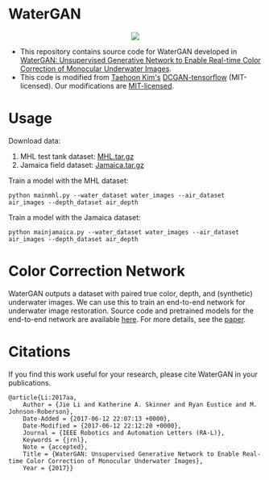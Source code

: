 # WaterGAN

<p align="center">
  <img src="https://github.com/kskin/WaterGAN/blob/master/watergan.PNG?raw=true"/>
</p>

+ This repository contains source code for WaterGAN developed in [WaterGAN: Unsupervised Generative Network to Enable Real-time Color Correction of Monocular Underwater Images](https://arxiv.org/abs/1702.07392).
+ This code is modified from [Taehoon Kim's](http://carpedm20.github.io/)
  [DCGAN-tensorflow](https://github.com/carpedm20/DCGAN-tensorflow) (MIT-licensed). Our modifications are [MIT-licensed](./LICENSE).

# Usage

Download data:
1) MHL test tank dataset:  [MHL.tar.gz](http://www.umich.edu/~dropopen/MHL.tar.gz)
2) Jamaica field dataset: [Jamaica.tar.gz](http://www.umich.edu/~dropda/Jamaica.tar.gz)

Train a model with the MHL dataset:

```
python mainmhl.py --water_dataset water_images --air_dataset air_images --depth_dataset air_depth
```

Train a model with the Jamaica dataset:

```
python mainjamaica.py --water_dataset water_images --air_dataset air_images --depth_dataset air_depth
```

# Color Correction Network

WaterGAN outputs a dataset with paired true color, depth, and (synthetic) underwater images. We can use this to train an end-to-end network for underwater image restoration. Source code and pretrained models for the end-to-end network are available [here](https://github.com/ljlijie/WaterGAN-color-correction-net). For more details, see the [paper](https://arxiv.org/abs/1702.07392).
  
# Citations

If you find this work useful for your research, please cite WaterGAN in your publications.

```
@article{Li:2017aa,
	Author = {Jie Li and Katherine A. Skinner and Ryan Eustice and M. Johnson-Roberson},
	Date-Added = {2017-06-12 22:07:13 +0000},
	Date-Modified = {2017-06-12 22:12:20 +0000},
	Journal = {IEEE Robotics and Automation Letters (RA-L)},
	Keywords = {jrnl},
	Note = {accepted},
	Title = {WaterGAN: Unsupervised Generative Network to Enable Real-time Color Correction of Monocular Underwater Images},
	Year = {2017}}
```

